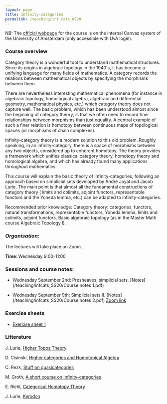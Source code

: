 ```yaml
---
layout: page
title: Infinity-categories
permalink: /teaching/inf_cats_WS20
---
```


NB: The [official webpage](https://canvas.uva.nl/courses/19952) for the course is on the internal Canvas system of the University of Amsterdam (only accessible with UvA login).

### Course overview

Category theory is a wonderful tool to understand mathematical structures. Since its origins in algebraic topology in the 1940's, it has become a unifying language for many fields of mathematics. A category records the relations between mathematical objects by specifying the morphisms between them.

There are nevertheless interesting mathematical phenomena (for instance in algebraic topology, homological algebra, algebraic and differential geometry, mathematical physics, etc.) which category theory does not capture well. The basic problem, which has been understood almost since the beginning of category theory, is that we often need to record finer relationships between morphisms than just equality. A central example of such a finer relation is homotopy between continuous maps of topological spaces (or morphisms of chain complexes).

Infinity-category theory is a modern solution to this old problem. Roughly speaking, in an infinity-category, there is a space of morphisms between any two objects, considered up to coherent homotopy. The theory provides a framework which unifies classical category theory, homotopy theory and homological algebra, and which has already found many applications throughout mathematics.

This course will explain the basic theory of infinity-categories, following an approach based on simplicial sets developed by André Joyal and Jacob Lurie. The main point is that almost all the fundamental constructions of category theory ( limits and colimits, adjoint functors, representable functors and the Yoneda lemma, etc.) can be adapted to infinity-categories.

Recommended prior knowledge: Category theory: categories, functors, natural transformations, representable functors, Yoneda lemma, limits and colimits, adjoint functors. Basic algebraic topology (as in the Master Math course Algebraic Topology I).

### _Organisation:_

The lectures will take place on Zoom.

**Time**: Wednesday 9:00-11:00

### Sessions and course notes:

- Wednesday September 2nd: Presheaves, simplicial sets. [Notes](/teaching/infcats_SS20/Course notes 1.pdf)

- Wednesday September 9th: Simplicial sets II. [Notes](/teaching/infcats_SS20/Course notes 2.pdf) [Zoom link](https://uva-live.zoom.us/j/93152160728)

### Exercise sheets

- [Exercise sheet 1](/teaching/infcats_SS20/exercise_sheet_1.pdf)

### Litterature 

J. Lurie, [Higher Topos Theory](http://people.math.harvard.edu/~lurie/papers/highertopoi.pdf)

D. Cisinski, [Higher categories and Homotopical Algebra](http://www.mathematik.uni-regensburg.de/cisinski/CatLR.pdf)

C. Rezk, [Stuff on quasicategories](https://faculty.math.illinois.edu/~rezk/quasicats.pdf)

M. Groth, [A short course on infinity-categories](https://arxiv.org/pdf/1007.2925.pdf)

E. Riehl, [Categorical Homotopy Theory](https://www.cambridge.org/core/books/categorical-homotopy-theory/556C7A200B521E61466BB7763C49DDA4)

J. Lurie, [Kerodon](https://kerodon.net/tag/0000)


